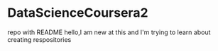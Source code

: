 # DataScienceCoursera2
repo with README 
hello,I am new at this and I'm trying to learn about creating respositories

